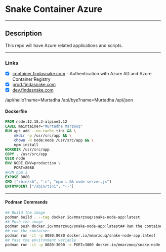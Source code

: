 # Snake Container Azure

---

## Description
This repo will have Azure related applications and scripts.

---

### Links

- [x] [container.findasnake.com](https://container.findasnake.com) - Authentication with Azure AD and Azure Container Registry
- [x] [prod.findasnake.com ](https://prod.findasnake.com)
- [x] [dev.findasnake.com ](https://dev.findasnake.com)

/api/hello?name=Murtadha
/api/bye?name=Murtadha
/api/json



####  Dockerfile

```dockerfile
FROM node:12.18.3-alpine3.12 
LABEL maintainer="Murtadha Marzouq"
RUN apk add --no-cache tini && \
    mkdir -p /usr/src/app && \
    chown -R node:node /usr/src/app && \
    npm install 
WORKDIR /usr/src/app
COPY . /usr/src/app
USER node
ENV NODE_ENV=production \
    PORT=8080
#RUN npm i
EXPOSE 8080
CMD ["/bin/sh", "-c", "npm i && node server.js"]
ENTRYPOINT ["/sbin/tini", "--"] 
```
---

#### Podman Commands
```bash
## Build the image
podman build . --tag docker.io/mmarzouq/snake-node-app:latest
## Push the image
podman push docker.io/mmarzouq/snake-node-app:latest## Run the container
## run the container
podman run -it -p 8080:8080 docker.io/mmarzouq/snake-node-app:latest  
## Pass the environment variable
podman run -it -p 8080:3000 -e PORT=3000 docker.io/mmarzouq/snake-node-app:latest
```


